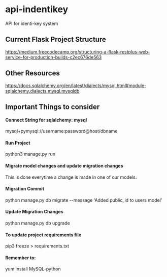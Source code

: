 # api-indentikey
API for identi-key system 


## Current Flask Project Structure

https://medium.freecodecamp.org/structuring-a-flask-restplus-web-service-for-production-builds-c2ec676de563


## Other Resources

https://docs.sqlalchemy.org/en/latest/dialects/mysql.html#module-sqlalchemy.dialects.mysql.mysqldb


## Important Things to consider

#### Connect String for sqlalchemy: mysql

mysql+pymysql://username:password@host/dbname


#### Run Project

python3 manage.py run

#### Migrate model changes and update migration changes

This is done everytime a change is made in one of our models.

#### Migration Commit

python manage.py db migrate --message 'Added public_id to users model'

#### Update Migration Changes

python manage.py db upgrade

#### To update project requirements file

pip3 freeze > requirements.txt


#### Remember to:

yum install MySQL-python







